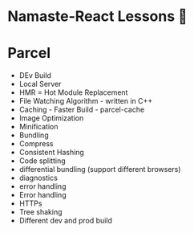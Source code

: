 # Namaste-React Lessons 🚀

# Parcel

- DEv Build
- Local Server
- HMR = Hot Module Replacement
- File Watching Algorithm - written in C++
- Caching - Faster Build - parcel-cache
- Image Optimization
- Minification
- Bundling
- Compress
- Consistent Hashing
- Code splitting
- differential bundling (support different browsers)
- diagnostics
- error handling
- Error handling
- HTTPs
- Tree shaking
- Different dev and prod build

